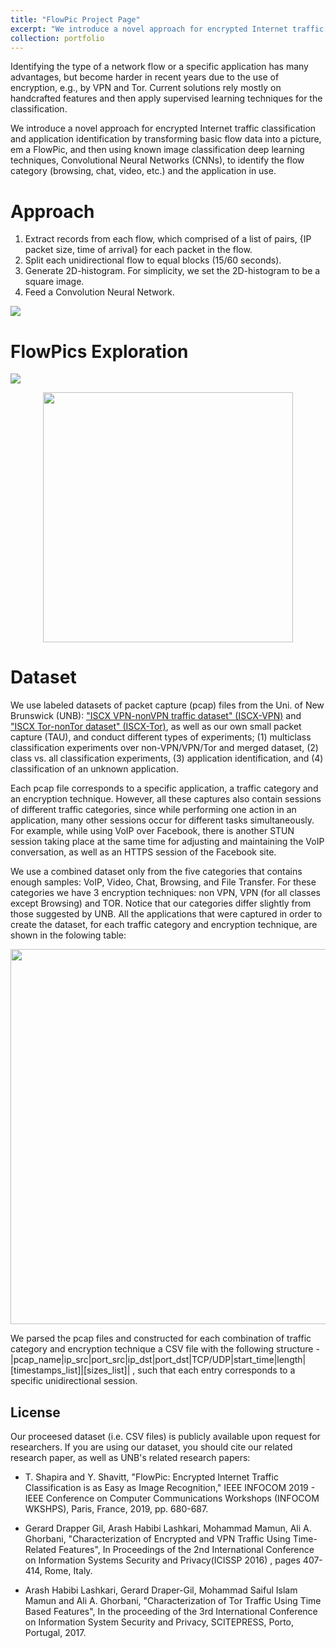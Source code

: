 ```yaml
---
title: "FlowPic Project Page"
excerpt: "We introduce a novel approach for encrypted Internet traffic classification and application identification by transforming basic flow data into a picture, a FlowPic, and then using known image classification deep learning techniques, Convolutional Neural Networks (CNNs), to identify the flow category (browsing, chat, video, etc.) and the application in use.  <br/><br/><img src='http://talshapira.github.io/files/FlowPic_sys.png'>"
collection: portfolio
---
```



Identifying the type of a network flow or a specific application has many advantages, but become harder in recent years due to the use of encryption, e.g., by VPN and Tor. 
Current solutions rely mostly on handcrafted features and then apply supervised learning techniques for the classification. 
	
We introduce a novel approach for encrypted Internet traffic classification and application identification by transforming basic flow data into a picture, em a FlowPic, and then using known image classification deep learning techniques, Convolutional Neural Networks (CNNs), to identify the flow category (browsing, chat, video, etc.) and the application in use. 

# Approach

1. Extract records from each flow, which comprised of a list of pairs, {IP packet size, time of arrival} for each packet in the flow.
2. Split each unidirectional flow to equal blocks (15/60 seconds).
3. Generate 2D-histogram. For simplicity, we set the 2D-histogram to be a square image.
4. Feed a Convolution Neural Network.

<img src='http://talshapira.github.io/files/FlowPic_sys.png'>


# FlowPics Exploration

<img src='http://talshapira.github.io/files/flowpic_categories.png'>

<p align="center">
<img src='http://talshapira.github.io/files/flowpic_apps.png' width="400">
</p>

# Dataset

We use labeled datasets of packet capture (pcap) files from the Uni. of New Brunswick (UNB): ["ISCX VPN-nonVPN traffic dataset" (ISCX-VPN)](https://www.unb.ca/cic/datasets/vpn.html) and ["ISCX Tor-nonTor dataset" (ISCX-Tor)](https://www.unb.ca/cic/datasets/tor.html), as well as our own small packet capture (TAU), and conduct different types of experiments; (1) multiclass classification experiments over non-VPN/VPN/Tor and merged dataset, (2) class vs. all classification experiments, (3) application identification, and (4) classification of an unknown application.

Each pcap file corresponds to a specific application, a traffic category and an encryption technique. However, all these captures also contain sessions of different traffic categories, since while performing one action in an application, many other sessions occur for different tasks simultaneously. For example, while using VoIP over Facebook, there is another STUN session taking place at the same time for adjusting and maintaining the VoIP conversation, as well as an HTTPS session of the Facebook site.

We use a combined dataset only from the five categories that contains enough samples: VoIP, Video, Chat, Browsing, and File Transfer. For these categories we have 3 encryption techniques: non VPN, VPN (for all classes except Browsing) and TOR.
Notice that our categories differ slightly from those suggested by UNB. All the applications that were captured in order to create the dataset, for each traffic category and encryption technique, are shown in the folowing table:

<p align="center">
<img src='http://talshapira.github.io/files/flowpic_dataset.png' width="600">
</p>

We parsed the pcap files and constructed for each combination of traffic category and encryption technique a CSV file with the following structure - 
|pcap_name|ip_src|port_src|ip_dst|port_dst|TCP/UDP|start_time|length|[timestamps_list]|[sizes_list]| , such that each entry corresponds to a specific unidirectional session.


## License

Our proceesed dataset (i.e. CSV files) is publicly available upon request for researchers. If you are using our dataset, you should cite our related research paper, as well as UNB's related research papers:

* T. Shapira and Y. Shavitt, "FlowPic: Encrypted Internet Traffic Classification is as Easy as Image Recognition," IEEE INFOCOM 2019 - IEEE Conference on Computer Communications Workshops (INFOCOM WKSHPS), Paris, France, 2019, pp. 680-687.

* Gerard Drapper Gil, Arash Habibi Lashkari, Mohammad Mamun, Ali A. Ghorbani, "Characterization of Encrypted and VPN Traffic Using Time-Related Features", In Proceedings of the 2nd International Conference on Information Systems Security and Privacy(ICISSP 2016) , pages 407-414, Rome, Italy.

* Arash Habibi Lashkari, Gerard Draper-Gil, Mohammad Saiful Islam Mamun and Ali A. Ghorbani, "Characterization of Tor Traffic Using Time Based Features", In the proceeding of the 3rd International Conference on Information System Security and Privacy, SCITEPRESS, Porto, Portugal, 2017.

